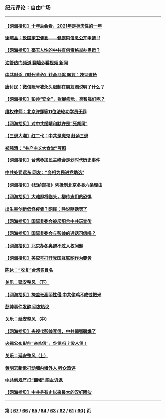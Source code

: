 ### 纪元评论：自由广场
---
#### [【网海拾贝】十年后会看，2021年是标志性的一年](../../pages/nsc993/n13409954.md?12040330) 
#### [谢燕益：致国家卫健委——健康码信息公开申请书](../../pages/nsc993/n13408298.md?12040330) 
#### [【网海拾贝】毫无人性的中共有何资格举办奥运？](../../pages/nsc993/n13407661.md?12040330) 
#### [油管热门频道 翻墙必看视频 新闻](ok?12040330)
#### [中共封杀《时代革命》获金马奖 网友：掩耳盗铃](../../pages/nsc993/n13407613.md?12040330) 
#### [唐付民：微信账号被永久限制在朋友圈说明了什么？](../../pages/nsc993/n13406949.md?12040330) 
#### [【网海拾贝】彭帅“安全”，张展病危，高智晟们呢？](../../pages/nsc993/n13405587.md?12040330) 
#### [维权律师：北京许娜等11位法轮功学员无罪](../../pages/nsc993/n13405419.md?12040330) 
#### [【网海拾贝】对中共绥靖和默许是“死胡同”](../../pages/nsc993/n13403727.md?12040330) 
#### [【三退大潮】红二代：中共是魔鬼 赶紧三退](../../pages/nsc993/n13403593.md?12040330) 
#### [郑纯清：“共产主义大食堂”写照](../../pages/nsc993/n13403590.md?12040330) 
#### [【网海拾贝】台湾参加民主峰会是划时代历史事件](../../pages/nsc993/n13401831.md?12040330) 
#### [中共处罚远东 网友：“变相为民进党助选”](../../pages/nsc993/n13401101.md?12040330) 
#### [【网海拾贝】《纽约邮报》列抵制北京冬奥六条理由](../../pages/nsc993/n13399807.md?12040330) 
#### [【网海拾贝】大难即将临头，柳传志们的恐惧](../../pages/nsc993/n13397607.md?12040330) 
#### [出生率创新低怪疫情？网民：睁说瞎话罢了](../../pages/nsc993/n13397543.md?12040330) 
#### [【网海拾贝】国际奥委会被斥配合中共玩宣传](../../pages/nsc993/n13395182.md?12040330) 
#### [【网海拾贝】国际奥委会与彭帅的通话可信吗？](../../pages/nsc993/n13393022.md?12040330) 
#### [【网海拾贝】北京办冬奥避不过人权问题](../../pages/nsc993/n13390863.md?12040330) 
#### [【网海拾贝】美应将打开党国互联网作为要务](../../pages/nsc993/n13388446.md?12040330) 
#### [陈达：“收复”台湾实冒名](../../pages/nsc993/n13388644.md?12040330) 
#### [关乐：延安整风 （下）](../../pages/nsc993/n13388432.md?12040330) 
#### [【网海拾贝】掩盖张高丽性侵 中共偷鸡不成蚀把米](../../pages/nsc993/n13388072.md?12040330) 
#### [彭帅事件发酵 网友热议](../../pages/nsc993/n13387859.md?12040330) 
#### [关乐：延安整风 （中）](../../pages/nsc993/n13387246.md?12040330) 
#### [【网海拾贝】央视代彭帅写信，中共弱智弱爆了](../../pages/nsc993/n13386281.md?12040330) 
#### [央视公布彭帅“亲笔信”，你信吗？没人信！](../../pages/nsc993/n13386234.md?12040330) 
#### [关乐：延安整风（上）](../../pages/nsc993/n13384652.md?12040330) 
#### [黄明志新歌打动墙内墙外人 听众热评](../../pages/nsc993/n13383506.md?12040330) 
#### [中共新规严打“翻墙” 网友讥讽](../../pages/nsc993/n13381222.md?12040330) 
#### [【网海拾贝】中共是有史以来最大的汉奸团伙](../../pages/nsc993/n13381269.md?12040330) 

---
#### 第 [ [67](./67.md?12040330) / [66](./66.md?12040330) / [65](./65.md?12040330) / [64](./64.md?12040330) / [63](./63.md?12040330) / [62](./62.md?12040330) / [61](./61.md?12040330) / [60](./60.md?12040330) ] 页
